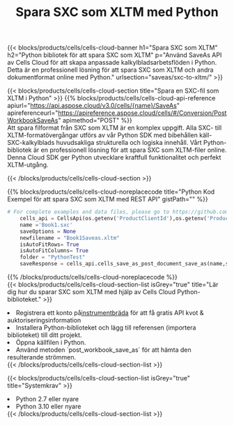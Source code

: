 ﻿---
title:  Spara SXC som XLTM med Python
description: Använder Aspose.Cells Cloud SDK för Python för att spara SXC-formatfil som XLTM-formatfil.
kwords: Excel, Save SXC as XLTM, REST, Python
howto: How to save SXC as XLTM using Aspose.Cells Cloud Python library.
---
{{< blocks/products/cells/cells-cloud-banner h1="Spara SXC som XLTM" h2="Python bibliotek för att spara SXC som XLTM" p="Använd SaveAs API av Cells Cloud för att skapa anpassade kalkylbladsarbetsflöden i Python. Detta är en professionell lösning för att spara SXC som XLTM och andra dokumentformat online med Python." urlsection="saveas/sxc-to-xltm/" >}}

{{< blocks/products/cells/cells-cloud-section title="Spara en SXC-fil som XLTM i Python" >}}
{{% blocks/products/cells/cells-cloud-api-reference apiurl="https://api.aspose.cloud/v3.0/cells/{name}/SaveAs" apireferenceurl="https://apireference.aspose.cloud/cells/#/Conversion/PostWorkbookSaveAs" apimethod="POST" %}}
<br/>
Att spara filformat från SXC som XLTM är en komplex uppgift. Alla SXC- till XLTM-formatövergångar utförs av vår Python SDK med bibehållen käll-SXC-kalkylblads huvudsakliga strukturella och logiska innehåll. Vårt Python-bibliotek är en professionell lösning för att spara SXC som XLTM-filer online. Denna Cloud SDK ger Python utvecklare kraftfull funktionalitet och perfekt XLTM-utgång.

{{< /blocks/products/cells/cells-cloud-section >}}

{{% blocks/products/cells/cells-cloud-noreplacecode title="Python Kod Exempel för att spara SXC som XLTM med REST API" gistPath="" %}}
  
```python
# For complete examples and data files, please go to https://github.com/aspose-cells-cloud/aspose-cells-cloud-python/
    cells_api = CellsApi(os.getenv('ProductClientId'),os.getenv('ProductClientSecret'))
    name ='Book1.sxc'    
    saveOptions = None
    newfilename = "Book1Saveas.xltm"
    isAutoFitRows= True
    isAutoFitColumns= True
    folder = "PythonTest"
    saveResponse = cells_api.cells_save_as_post_document_save_as(name,save_options=saveOptions, newfilename=(folder +'/' + newfilename),folder=folder)
```
  
{{% /blocks/products/cells/cells-cloud-noreplacecode %}}
<br/>
{{< blocks/products/cells/cells-cloud-section-list isGrey="true" title="Lär dig hur du sparar SXC som XLTM med hjälp av Cells Cloud Python-biblioteket." >}}
<li> Registrera ett konto på<a href="https://dashboard.aspose.cloud/">instrumentbräda</a> för att få gratis API kvot & auktoriseringsinformation</li>
<li>Installera Python-biblioteket och lägg till referensen (importera biblioteket) till ditt projekt.</li>
<li>Öppna källfilen i Python.</li>
<li>Använd metoden `post_workbook_save_as` för att hämta den resulterande strömmen.</li>
{{< /blocks/products/cells/cells-cloud-section-list >}}

{{< blocks/products/cells/cells-cloud-section-list isGrey="true" title="Systemkrav" >}}
<li>Python 2.7 eller nyare</li>
<li>Python 3.10 eller nyare</li>
{{< /blocks/products/cells/cells-cloud-section-list >}}
